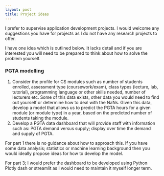 ```yaml
---
layout: post
title: Project ideas
---
```


<div class="message">
I prefer to supervise application development projects. I would welcome any suggestions you have for projects as I do not have any research projects to offer.
<message>

I have one idea which is outlined below. It lacks detail and if you are interested you will need to be prepared to think about how to solve the problem yourself.

### PGTA modelling

1. Consider the profile for CS modules such as number of students enrolled, assessment type (coursework/exam), class types (lecture, lab, tutorial), programming language or other skills needed, number of lecturers etc. Some of this data exists, other data you would need to find out yourself or determine how to deal with the NaNs. Given this data, develop a model that allows us to predict the PGTA hours for a given module (or module type) in a year, based on the predicted number of students taking the module.
2. Develop a PGTA data dashboard that will provide staff with information such as: PGTA demand versus supply; display over time the demand and supply of PGTA.

For part 1 there is no guidance about how to approach this. If you have some data analysis; statistics or machine learning background then you would ideally propose ideas for how to develop the model.

For part 3; I would prefer the dashboard to be developed using Python Plotly dash or streamlit as I would need to maintain it myself longer term.
